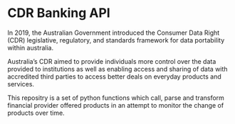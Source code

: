 # CDR Banking API
In 2019, the Australian Government introduced the Consumer Data Right (CDR) legislative, regulatory, and standards framework for data portability within australia.

Australia’s CDR aimed to provide individuals more control over the data provided to institutions as well as enabling access and sharing of data with accredited third parties to access better deals on everyday products and services.

This repositry is a set of python functions which call, parse and transform financial provider offered products in an attempt to monitor the change of products over time.
